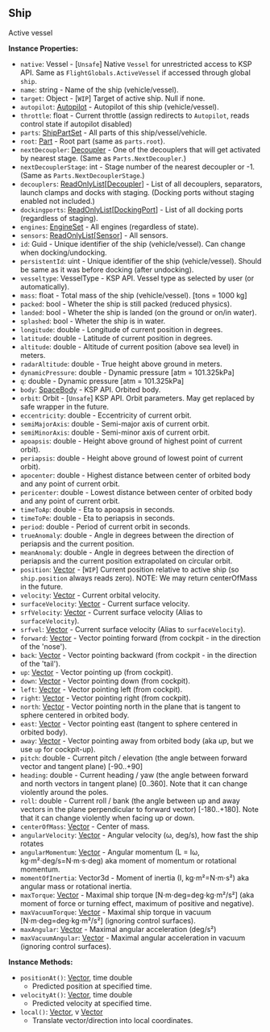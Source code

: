 ## Ship

Active vessel


**Instance Properties:**
- `native`: Vessel - \[`Unsafe`\] Native `Vessel` for unrestricted access to KSP API. Same as `FlightGlobals.ActiveVessel` if accessed through global `ship`.
- `name`: string - Name of the ship (vehicle/vessel).
- `target`: Object - \[`WIP`\] Target of active ship. Null if none.
- `autopilot`: [Autopilot](Autopilot.md) - Autopilot of this ship (vehicle/vessel).
- `throttle`: float - Current throttle (assign redirects to `Autopilot`, reads control state if autopilot disabled)
- `parts`: [ShipPartSet](../Parts/ShipPartSet.md) - All parts of this ship/vessel/vehicle.
- `root`: [Part](../Parts/PartBase.md) - Root part (same as `parts.root`).
- `nextDecoupler`: [Decoupler](../Parts/Decoupler.md) - One of the decouplers that will get activated by nearest stage. (Same as `Parts.NextDecoupler`.)
- `nextDecouplerStage`: int - Stage number of the nearest decoupler or -1. (Same as `Parts.NextDecouplerStage`.)
- `decouplers`: [ReadOnlyList](ReadOnlyList.1.md)\[[Decoupler](../Parts/Decoupler.md)\] - List of all decouplers, separators, launch clamps and docks with staging. (Docking ports without staging enabled not included.)
- `dockingports`: [ReadOnlyList](ReadOnlyList.1.md)\[[DockingPort](../Parts/DockingPort.md)\] - List of all docking ports (regardless of staging).
- `engines`: [EngineSet](../Parts/EngineSet.md) - All engines (regardless of state).
- `sensors`: [ReadOnlyList](ReadOnlyList.1.md)\[[Sensor](../Parts/Sensor.md)\] - All sensors.
- `id`: Guid - Unique identifier of the ship (vehicle/vessel). Can change when docking/undocking.
- `persistentId`: uint - Unique identifier of the ship (vehicle/vessel). Should be same as it was before docking (after undocking).
- `vesseltype`: VesselType - KSP API. Vessel type as selected by user (or automatically).
- `mass`: float - Total mass of the ship (vehicle/vessel). [tons = 1000 kg]
- `packed`: bool - Wheter the ship is still packed (reduced physics).
- `landed`: bool - Wheter the ship is landed (on the ground or on/in water).
- `splashed`: bool - Wheter the ship is in water.
- `longitude`: double - Longitude of current position in degrees.
- `latitude`: double - Latitude of current position in degrees.
- `altitude`: double - Altitude of current position (above sea level) in meters.
- `radarAltitude`: double - True height above ground in meters.
- `dynamicPressure`: double - Dynamic pressure [atm = 101.325kPa]
- `q`: double - Dynamic pressure [atm = 101.325kPa]
- `body`: [SpaceBody](SpaceBody.md) - KSP API. Orbited body.
- `orbit`: Orbit - \[`Unsafe`\] KSP API. Orbit parameters. May get replaced by safe wrapper in the future.
- `eccentricity`: double - Eccentricity of current orbit.
- `semiMajorAxis`: double - Semi-major axis of current orbit.
- `semiMinorAxis`: double - Semi-minor axis of current orbit.
- `apoapsis`: double - Height above ground of highest point of current orbit).
- `periapsis`: double - Height above ground of lowest point of current orbit).
- `apocenter`: double - Highest distance between center of orbited body and any point of current orbit.
- `pericenter`: double - Lowest distance between center of orbited body and any point of current orbit.
- `timeToAp`: double - Eta to apoapsis in seconds.
- `timeToPe`: double - Eta to periapsis in seconds.
- `period`: double - Period of current orbit in seconds.
- `trueAnomaly`: double - Angle in degrees between the direction of periapsis and the current position.
- `meanAnomaly`: double - Angle in degrees between the direction of periapsis and the current position extrapolated on circular orbit.
- `position`: [Vector](Vector.md) - \[`WIP`\] Current position relative to active ship (so `ship.position` always reads zero). NOTE: We may return centerOfMass in the future.
- `velocity`: [Vector](Vector.md) - Current orbital velocity.
- `surfaceVelocity`: [Vector](Vector.md) - Current surface velocity.
- `srfVelocity`: [Vector](Vector.md) - Current surface velocity (Alias to `surfaceVelocity`).
- `srfvel`: [Vector](Vector.md) - Current surface velocity (Alias to `surfaceVelocity`).
- `forward`: [Vector](Vector.md) - Vector pointing forward (from cockpit - in the direction of the 'nose').
- `back`: [Vector](Vector.md) - Vector pointing backward (from cockpit - in the direction of the 'tail').
- `up`: [Vector](Vector.md) - Vector pointing up (from cockpit).
- `down`: [Vector](Vector.md) - Vector pointing down (from cockpit).
- `left`: [Vector](Vector.md) - Vector pointing left (from cockpit).
- `right`: [Vector](Vector.md) - Vector pointing right (from cockpit).
- `north`: [Vector](Vector.md) - Vector pointing north in the plane that is tangent to sphere centered in orbited body.
- `east`: [Vector](Vector.md) - Vector pointing east (tangent to sphere centered in orbited body).
- `away`: [Vector](Vector.md) - Vector pointing away from orbited body (aka *up*, but we use `up` for cockpit-up).
- `pitch`: double - Current pitch / elevation (the angle between forward vector and tangent plane) [-90..+90]
- `heading`: double - Current heading / yaw (the angle between forward and north vectors in tangent plane) [0..360]. Note that it can change violently around the poles.
- `roll`: double - Current roll / bank (the angle between up and away vectors in the plane perpendicular to forward vector) [-180..+180]. 
Note that it can change violently when facing up or down.
- `centerOfMass`: [Vector](Vector.md) - Center of mass.
- `angularVelocity`: [Vector](Vector.md) - Angular velocity (ω, deg/s), how fast the ship rotates
- `angularMomentum`: [Vector](Vector.md) - Angular momentum (L = Iω, kg⋅m²⋅deg/s=N⋅m⋅s⋅deg) aka moment of momentum or rotational momentum.
- `momentOfInertia`: Vector3d - Moment of inertia (I, kg⋅m²=N⋅m⋅s²) aka angular mass or rotational inertia.
- `maxTorque`: [Vector](Vector.md) - Maximal ship torque [N⋅m⋅deg=deg⋅kg⋅m²/s²] (aka moment of force or turning effect, maximum of positive and negative).
- `maxVacuumTorque`: [Vector](Vector.md) - Maximal ship torque in vacuum [N⋅m⋅deg=deg⋅kg⋅m²/s²] (ignoring control surfaces).
- `maxAngular`: [Vector](Vector.md) - Maximal angular acceleration (deg/s²)
- `maxVacuumAngular`: [Vector](Vector.md) - Maximal angular acceleration in vacuum (ignoring control surfaces).

**Instance Methods:**
- `positionAt()`: [Vector](Vector.md), time double
  - Predicted position at specified time.
- `velocityAt()`: [Vector](Vector.md), time double
  - Predicted velocity at specified time.
- `local()`: [Vector](Vector.md), v [Vector](Vector.md)
  - Translate vector/direction into local coordinates.
